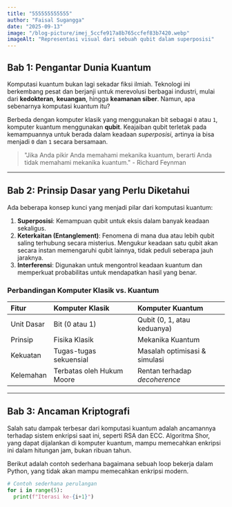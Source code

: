 ```yaml
---
title: "555555555555"
author: "Faisal Sugangga"
date: "2025-09-13"
image: "/blog-picture/imej_5ccfe917a8b765ccfef83b7420.webp"
imageAlt: "Representasi visual dari sebuah qubit dalam superposisi"
---
```


## Bab 1: Pengantar Dunia Kuantum

Komputasi kuantum bukan lagi sekadar fiksi ilmiah. Teknologi ini berkembang pesat dan berjanji untuk merevolusi berbagai industri, mulai dari **kedokteran**, **keuangan**, hingga **keamanan siber**. Namun, apa sebenarnya komputasi kuantum itu?

Berbeda dengan komputer klasik yang menggunakan bit sebagai `0` atau `1`, komputer kuantum menggunakan **qubit**. Keajaiban qubit terletak pada kemampuannya untuk berada dalam keadaan *superposisi*, artinya ia bisa menjadi `0` dan `1` secara bersamaan.

> "Jika Anda pikir Anda memahami mekanika kuantum, berarti Anda tidak memahami mekanika kuantum." - Richard Feynman

---

## Bab 2: Prinsip Dasar yang Perlu Diketahui

Ada beberapa konsep kunci yang menjadi pilar dari komputasi kuantum:

1.  **Superposisi**: Kemampuan qubit untuk eksis dalam banyak keadaan sekaligus.
2.  **Keterkaitan (Entanglement)**: Fenomena di mana dua atau lebih qubit saling terhubung secara misterius. Mengukur keadaan satu qubit akan secara instan memengaruhi qubit lainnya, tidak peduli seberapa jauh jaraknya.
3.  **Interferensi**: Digunakan untuk mengontrol keadaan kuantum dan memperkuat probabilitas untuk mendapatkan hasil yang benar.

### Perbandingan Komputer Klasik vs. Kuantum

| Fitur | Komputer Klasik | Komputer Kuantum |
| :--- | :--- | :--- |
| Unit Dasar | Bit (0 atau 1) | Qubit (0, 1, atau keduanya) |
| Prinsip | Fisika Klasik | Mekanika Kuantum |
| Kekuatan | Tugas-tugas sekuensial | Masalah optimisasi & simulasi |
| Kelemahan | Terbatas oleh Hukum Moore | Rentan terhadap *decoherence* |

---

## Bab 3: Ancaman Kriptografi

Salah satu dampak terbesar dari komputasi kuantum adalah ancamannya terhadap sistem enkripsi saat ini, seperti RSA dan ECC. Algoritma Shor, yang dapat dijalankan di komputer kuantum, mampu memecahkan enkripsi ini dalam hitungan jam, bukan ribuan tahun.

Berikut adalah contoh sederhana bagaimana sebuah loop bekerja dalam Python, yang tidak akan mampu memecahkan enkripsi modern.

```python
# Contoh sederhana perulangan
for i in range(5):
  print(f"Iterasi ke-{i+1}")